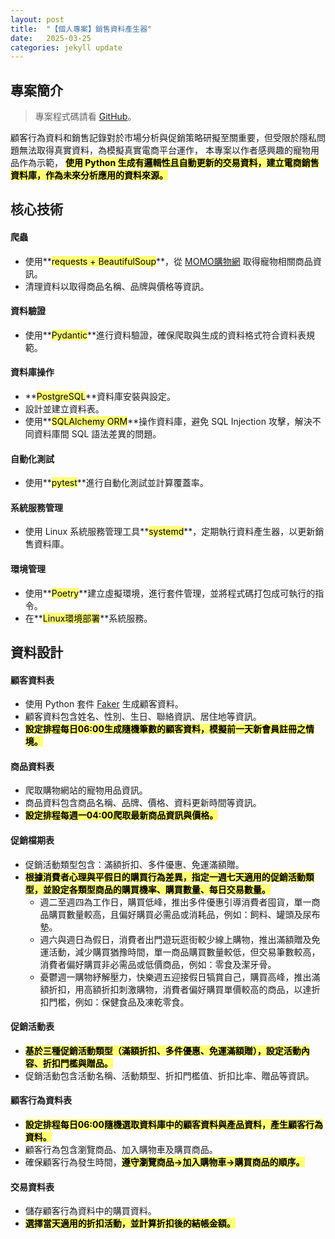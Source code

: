 ```yaml
---
layout: post
title:  "【個人專案】銷售資料產生器"
date:   2025-03-25
categories: jekyll update
---
```


## **專案簡介**
> 專案程式碼請看 [GitHub][github-link]。

顧客行為資料和銷售記錄對於市場分析與促銷策略研擬至關重要，但受限於隱私問題無法取得真實資料，為模擬真實電商平台運作，
本專案以作者感興趣的寵物用品作為示範，
**<mark style="background-color: #ffff77; color: black;">使用 Python 生成有邏輯性且自動更新的交易資料，建立電商銷售資料庫，作為未來分析應用的資料來源。</mark>**

## **核心技術**
#### **爬蟲** 
* 使用**<mark style="background-color: #ffff77; color: black;">requests + BeautifulSoup</mark>**，從 [MOMO購物網][momo-link] 取得寵物相關商品資訊。
* 清理資料以取得商品名稱、品牌與價格等資訊。

#### **資料驗證**
* 使用**<mark style="background-color: #ffff77; color: black;">Pydantic</mark>**進行資料驗證，確保爬取與生成的資料格式符合資料表規範。

#### **資料庫操作**
* **<mark style="background-color: #ffff77; color: black;">PostgreSQL</mark>**資料庫安裝與設定。
* 設計並建立資料表。
* 使用**<mark style="background-color: #ffff77; color: black;">SQLAlchemy ORM</mark>**操作資料庫，避免 SQL Injection 攻擊，解決不同資料庫間 SQL 語法差異的問題。

#### **自動化測試**
* 使用**<mark style="background-color: #ffff77; color: black;">pytest</mark>**進行自動化測試並計算覆蓋率。

#### **系統服務管理**
* 使用 Linux 系統服務管理工具**<mark style="background-color: #ffff77; color: black;">systemd</mark>**，定期執行資料產生器，以更新銷售資料庫。

#### **環境管理**
* 使用**<mark style="background-color: #ffff77; color: black;">Poetry</mark>**建立虛擬環境，進行套件管理，並將程式碼打包成可執行的指令。
* 在**<mark style="background-color: #ffff77; color: black;">Linux環境部署</mark>**系統服務。

## **資料設計**
#### **顧客資料表**
* 使用 Python 套件 [Faker][faker-link] 生成顧客資料。
* 顧客資料包含姓名、性別、生日、聯絡資訊、居住地等資訊。
* **<mark style="background-color: #ffff77; color: black;">設定排程每日06:00生成隨機筆數的顧客資料，模擬前一天新會員註冊之情境。</mark>**

#### **商品資料表**
* 爬取購物網站的寵物用品資訊。
* 商品資料包含商品名稱、品牌、價格、資料更新時間等資訊。
* **<mark style="background-color: #ffff77; color: black;">設定排程每週一04:00爬取最新商品資訊與價格。</mark>**

#### **促銷檔期表**
* 促銷活動類型包含：滿額折扣、多件優惠、免運滿額贈。
* **<mark style="background-color: #ffff77; color: black;">根據消費者心理與平假日的購買行為差異，指定一週七天適用的促銷活動類型，並設定各類型商品的購買機率、購買數量、每日交易數量。</mark>**
  * 週二至週四為工作日，購買低峰，推出多件優惠引導消費者囤貨，單一商品購買數量較高，且偏好購買必需品或消耗品，例如：飼料、罐頭及尿布墊。
  * 週六與週日為假日，消費者出門遊玩逛街較少線上購物，推出滿額贈及免運活動，減少購買猶豫時間，單一商品購買數量較低，但交易筆數較高，消費者偏好購買非必需品或低價商品，例如：零食及潔牙骨。
  * 憂鬱週一購物紓解壓力，快樂週五迎接假日犒賞自己，購買高峰，推出滿額折扣，用高額折扣刺激購物，消費者偏好購買單價較高的商品，以達折扣門檻，例如：保健食品及凍乾零食。

#### **促銷活動表**
* **<mark style="background-color: #ffff77; color: black;">基於三種促銷活動類型（滿額折扣、多件優惠、免運滿額贈），設定活動內容、折扣門檻與贈品。</mark>**
* 促銷活動包含活動名稱、活動類型、折扣門檻值、折扣比率、贈品等資訊。

#### **顧客行為資料表**
* **<mark style="background-color: #ffff77; color: black;">設定排程每日06:00隨機選取資料庫中的顧客資料與產品資料，產生顧客行為資料。</mark>**
* 顧客行為包含瀏覽商品、加入購物車及購買商品。
* 確保顧客行為發生時間，**<mark style="background-color: #ffff77; color: black;">遵守瀏覽商品->加入購物車->購買商品的順序。</mark>**

#### **交易資料表**
* 儲存顧客行為資料中的購買資料。
* **<mark style="background-color: #ffff77; color: black;">選擇當天適用的折扣活動，並計算折扣後的結帳金額。</mark>**

[github-link]: https://github.com/hhhsiaooo/company-operations-data-gen
[momo-link]: https://www.momoshop.com.tw/main/Main.jsp
[faker-link]: https://faker.readthedocs.io/en/master
